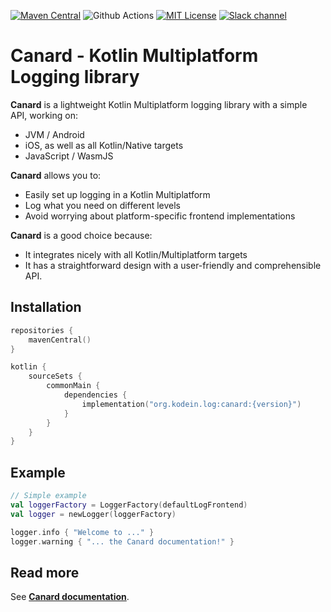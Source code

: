 [![Maven Central](https://img.shields.io/maven-central/v/org.kodein.log/canard)](https://mvnrepository.com/artifact/org.kodein.log/canard)
![Github Actions](https://github.com/kosi-libs/Canard/actions/workflows/snapshot.yml/badge.svg)
[![MIT License](https://img.shields.io/badge/license-MIT-green.svg)](https://github.com/kosi-libs/Canard/blob/master/LICENSE.txt)
[![Slack channel](https://img.shields.io/badge/Chat-Slack-green.svg?style=flat&logo=slack)](https://kotlinlang.slack.com/messages/kodein/)

# Canard - Kotlin Multiplatform Logging library

**Canard** is a lightweight Kotlin Multiplatform logging library with a simple API, working on: 
 - JVM / Android
 - iOS, as well as all Kotlin/Native targets
 - JavaScript / WasmJS

**Canard** allows you to:

- Easily set up logging in a Kotlin Multiplatform
- Log what you need on different levels
- Avoid worrying about platform-specific frontend implementations

**Canard** is a good choice because:

- It integrates nicely with all Kotlin/Multiplatform targets
- It has a straightforward design with a user-friendly and comprehensible API.

## Installation

```kotlin
repositories {
    mavenCentral()
}

kotlin {
    sourceSets {
        commonMain {
            dependencies {
                implementation("org.kodein.log:canard:{version}")
            }
        }
    }
}
```

## Example

```kotlin
// Simple example
val loggerFactory = LoggerFactory(defaultLogFrontend)
val logger = newLogger(loggerFactory)

logger.info { "Welcome to ..." }
logger.warning { "... the Canard documentation!" }
```

## Read more

See **[Canard documentation](https://kosi-libs.org/canard/)**.
